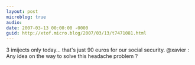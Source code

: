 ```yaml
---
layout: post
microblog: true
audio: 
date: 2007-03-13 00:00:00 -0000
guid: http://xtof.micro.blog/2007/03/13/t7471081.html
---
```

3 imijects only today...  that's just 90 euros for our social security. @xavier : Any idea on the way to solve this headache problem ?
